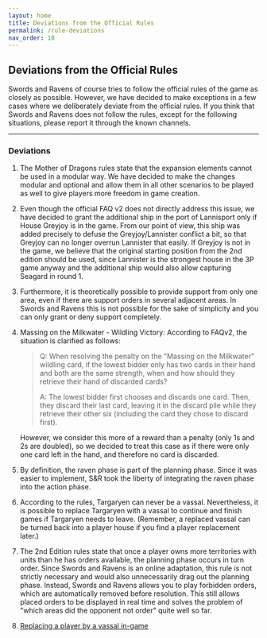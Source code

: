 ```yaml
---
layout: home
title: Deviations from the Official Rules
permalink: /rule-deviations
nav_order: 10
---
```


## Deviations from the Official Rules

Swords and Ravens of course tries to follow the official rules of the game as closely as possible.
However, we have decided to make exceptions in a few cases where we deliberately deviate from the official rules.
If you think that Swords and Ravens does not follow the rules, except for the following situations, please report it through the known channels.

---

### Deviations
1. The Mother of Dragons rules state that the expansion elements cannot be used in a modular way.
We have decided to make the changes modular and optional and allow them in all other scenarios to be played as well to give players more freedom in game creation.
2. Even though the official FAQ v2 does not directly address this issue, we have decided to grant the additional ship in the port of Lannisport only if House Greyjoy is in the game. From our point of view, this ship was added precisely to defuse the Greyjoy/Lannister conflict a bit, so that Greyjoy can no longer overrun Lannister that easily. If Greyjoy is not in the game, we believe that the original starting position from the 2nd edition should be used, since Lannister is the strongest house in the 3P game anyway and the additional ship would also allow capturing Seagard in round 1.
3. Furthermore, it is theoretically possible to provide support from only one area, even if there are support orders in several adjacent areas.
In Swords and Ravens this is not possible for the sake of simplicity and you can only grant or deny support completely.
4. Massing on the Milkwater - Wildling Victory:
   According to FAQv2, the situation is clarified as follows:
   
   >Q: When resolving the penalty on the "Massing on the Milkwater" wildling card, if the lowest bidder only has two cards in their hand and both are the same strength,
   >when and how should they retrieve their hand of discarded cards?
   >
   >A: The lowest bidder first chooses and discards one card. Then, they discard their last card,
   >leaving it in the discard pile while they retrieve their other six (including the card they chose to discard first).
   
   However, we consider this more of a reward than a penalty (only 1s and 2s are doubled), so we decided to treat this case as if there were only one card left in the hand, and therefore no card is discarded.
5. By definition, the raven phase is part of the planning phase. Since it was easier to implement, S&R took the liberty of integrating the raven phase into the action phase.
6. According to the rules, Targaryen can never be a vassal. Nevertheless, it is possible to replace Targaryen with a vassal to continue and finish games if Targaryen needs to leave. (Remember, a replaced vassal can be turned back into a player house if you find a player replacement later.)
7. The 2nd Edition rules state that once a player owns more territories with units than he has orders available, the planning phase occurs in turn order. Since Swords and Ravens is an online adaptation, this rule is not strictly necessary and would also unnecessarily drag out the planning phase. Instead, Swords and Ravens allows you to play forbidden orders, which are automatically removed before resolution. This still allows placed orders to be displayed in real time and solves the problem of "which areas did the opponent not order" quite well so far.
8. [Replacing a player by a vassal in-game](https://faq.swordsandravens.net/vassals#replacing-a-player-by-a-vassal-in-game)
